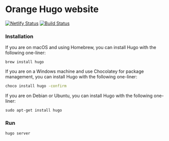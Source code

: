 # Orange Hugo website

[![Netlify Status](https://api.netlify.com/api/v1/badges/27f04dbe-e90b-48f2-9ac7-92197ee5f85d/deploy-status)](https://app.netlify.com/sites/jolly-hoover-82ac63/deploys)
[![Build Status](https://travis-ci.org/biolab/orange-hugo.svg?branch=master)](https://travis-ci.org/biolab/orange-hugo)

### Installation

If you are on macOS and using Homebrew, you can install Hugo with the following one-liner:

	brew install hugo

If you are on a Windows machine and use Chocolatey for package management, you can install Hugo with the following one-liner:
```sh
choco install hugo -confirm
```

If you are on Debian or Ubuntu, you can install Hugo with the following one-liner:

    sudo apt-get install hugo
    
### Run

    hugo server
    

